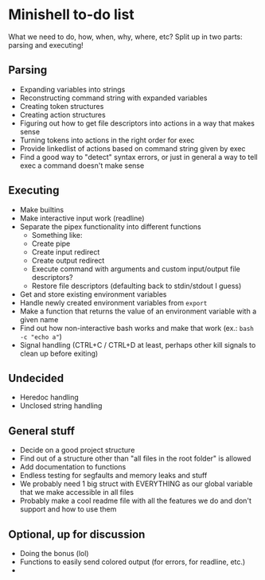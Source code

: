 # Minishell to-do list
What we need to do, how, when, why, where, etc? Split up in two parts: parsing and executing!

## Parsing
- Expanding variables into strings
- Reconstructing command string with expanded variables
- Creating token structures
- Creating action structures
- Figuring out how to get file descriptors into actions in a way that makes sense
- Turning tokens into actions in the right order for exec
- Provide linkedlist of actions based on command string given by exec
- Find a good way to "detect" syntax errors, or just in general a way to tell exec a command doesn't make sense

## Executing
- Make builtins
- Make interactive input work (readline)
- Separate the pipex functionality into different functions
	- Something like:
	- Create pipe
	- Create input redirect
	- Create output redirect
	- Execute command with arguments and custom input/output file descriptors?
	- Restore file descriptors (defaulting back to stdin/stdout I guess)
- Get and store existing environment variables
- Handle newly created environment variables from `export`
- Make a function that returns the value of an environment variable with a given name
- Find out how non-interactive bash works and make that work (ex.: `bash -c "echo a"`)
- Signal handling (CTRL+C / CTRL+D at least, perhaps other kill signals to clean up before exiting)


## Undecided
- Heredoc handling
- Unclosed string handling


## General stuff
- Decide on a good project structure
- Find out of a structure other than "all files in the root folder" is allowed
- Add documentation to functions
- Endless testing for segfaults and memory leaks and stuff
- We probably need 1 big struct with EVERYTHING as our global variable that we make accessible in all files
- Probably make a cool readme file with all the features we do and don't support and how to use them

## Optional, up for discussion
- Doing the bonus (lol)
- Functions to easily send colored output (for errors, for readline, etc.)
- 